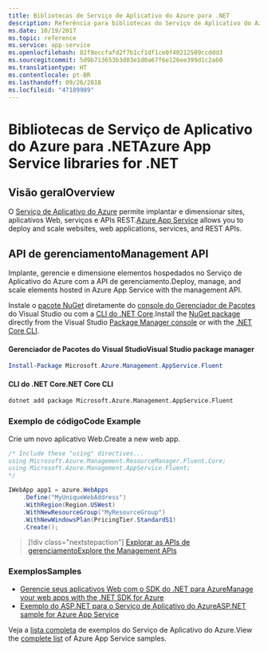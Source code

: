 ```yaml
---
title: Bibliotecas de Serviço de Aplicativo do Azure para .NET
description: Referência para bibliotecas do Serviço de Aplicativo do Azure para .NET
ms.date: 10/19/2017
ms.topic: reference
ms.service: app-service
ms.openlocfilehash: 82f8eccfafd2f7b1cf1df1ce0f40212509ccddd3
ms.sourcegitcommit: 5d9b713653b3d03e1d0a67f6e126ee399d1c2a60
ms.translationtype: HT
ms.contentlocale: pt-BR
ms.lasthandoff: 09/26/2018
ms.locfileid: "47189989"
---
```

# <a name="azure-app-service-libraries-for-net"></a><span data-ttu-id="b741b-103">Bibliotecas de Serviço de Aplicativo do Azure para .NET</span><span class="sxs-lookup"><span data-stu-id="b741b-103">Azure App Service libraries for .NET</span></span>

## <a name="overview"></a><span data-ttu-id="b741b-104">Visão geral</span><span class="sxs-lookup"><span data-stu-id="b741b-104">Overview</span></span>

<span data-ttu-id="b741b-105">O [Serviço de Aplicativo do Azure](/azure/app-service/app-service-value-prop-what-is) permite implantar e dimensionar sites, aplicativos Web, serviços e APIs REST.</span><span class="sxs-lookup"><span data-stu-id="b741b-105">[Azure App Service](/azure/app-service/app-service-value-prop-what-is) allows you to deploy and scale websites, web applications, services, and REST APIs.</span></span>

## <a name="management-api"></a><span data-ttu-id="b741b-106">API de gerenciamento</span><span class="sxs-lookup"><span data-stu-id="b741b-106">Management API</span></span>

<span data-ttu-id="b741b-107">Implante, gerencie e dimensione elementos hospedados no Serviço de Aplicativo do Azure com a API de gerenciamento.</span><span class="sxs-lookup"><span data-stu-id="b741b-107">Deploy, manage, and scale elements hosted in Azure App Service with the management API.</span></span>

<span data-ttu-id="b741b-108">Instale o [pacote NuGet](https://www.nuget.org/packages/Microsoft.Azure.Management.AppService.Fluent) diretamente do [console do Gerenciador de Pacotes][PackageManager] do Visual Studio ou com a [CLI do .NET Core][DotNetCLI].</span><span class="sxs-lookup"><span data-stu-id="b741b-108">Install the [NuGet package](https://www.nuget.org/packages/Microsoft.Azure.Management.AppService.Fluent) directly from the Visual Studio [Package Manager console][PackageManager] or with the [.NET Core CLI][DotNetCLI].</span></span>


#### <a name="visual-studio-package-manager"></a><span data-ttu-id="b741b-109">Gerenciador de Pacotes do Visual Studio</span><span class="sxs-lookup"><span data-stu-id="b741b-109">Visual Studio package manager</span></span>

```powershell
Install-Package Microsoft.Azure.Management.AppService.Fluent
```

#### <a name="net-core-cli"></a><span data-ttu-id="b741b-110">CLI do .NET Core</span><span class="sxs-lookup"><span data-stu-id="b741b-110">.NET Core CLI</span></span>

```bash
dotnet add package Microsoft.Azure.Management.AppService.Fluent
```

### <a name="code-example"></a><span data-ttu-id="b741b-111">Exemplo de código</span><span class="sxs-lookup"><span data-stu-id="b741b-111">Code Example</span></span>

<span data-ttu-id="b741b-112">Crie um novo aplicativo Web.</span><span class="sxs-lookup"><span data-stu-id="b741b-112">Create a new web app.</span></span>

```csharp
/* Include these "using" directives...
using Microsoft.Azure.Management.ResourceManager.Fluent.Core;
using Microsoft.Azure.Management.AppService.Fluent;
*/

IWebApp app1 = azure.WebApps
    .Define("MyUniqueWebAddress")
    .WithRegion(Region.USWest)
    .WithNewResourceGroup("MyResourceGroup")
    .WithNewWindowsPlan(PricingTier.StandardS1)
    .Create();
```

> [!div class="nextstepaction"]
> [<span data-ttu-id="b741b-113">Explorar as APIs de gerenciamento</span><span class="sxs-lookup"><span data-stu-id="b741b-113">Explore the Management APIs</span></span>](/dotnet/api/overview/azure/appservice/management)

### <a name="samples"></a><span data-ttu-id="b741b-114">Exemplos</span><span class="sxs-lookup"><span data-stu-id="b741b-114">Samples</span></span>

* [<span data-ttu-id="b741b-115">Gerencie seus aplicativos Web com o SDK do .NET para Azure</span><span class="sxs-lookup"><span data-stu-id="b741b-115">Manage your web apps with the .NET SDK for Azure</span></span>](https://azure.microsoft.com/resources/samples/app-service-web-dotnet-manage/)
* [<span data-ttu-id="b741b-116">Exemplo do ASP.NET para o Serviço de Aplicativo do Azure</span><span class="sxs-lookup"><span data-stu-id="b741b-116">ASP.NET sample for Azure App Service</span></span>](https://azure.microsoft.com/resources/samples/app-service-web-dotnet-get-started/)

<span data-ttu-id="b741b-117">Veja a [lista completa](https://azure.microsoft.com/resources/samples/?platform=dotnet&term=app%20service) de exemplos do Serviço de Aplicativo do Azure.</span><span class="sxs-lookup"><span data-stu-id="b741b-117">View the [complete list](https://azure.microsoft.com/resources/samples/?platform=dotnet&term=app%20service) of Azure App Service samples.</span></span>

[PackageManager]: https://docs.microsoft.com/nuget/tools/package-manager-console
[DotNetCLI]: https://docs.microsoft.com/dotnet/core/tools/dotnet-add-package